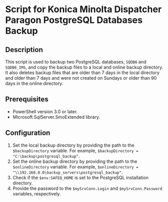 # Script for Konica Minolta Dispatcher Paragon PostgreSQL Databases Backup

## Description
This script is used to backup two PostgreSQL databases, `SQDB6` and `SQDB6_IMS`, and copy the backup files to a local and online backup directory. It also deletes backup files that are older than 7 days in the local directory and older than 7 days and were not created on Sundays or older than 90 days in the online directory.

## Prerequisites
- PowerShell version 3.0 or later.
- Microsoft.SqlServer.SmoExtended library.

## Configuration
1. Set the local backup directory by providing the path to the `$backupDirectory` variable. For example, `$backupDirectory = "C:\backup\postgresql_backup"`.
2. Set the online backup directory by providing the path to the `$onlineDirectory` variable. For example, `$onlineDirectory = "\\192.168.0.0\backup_servers\postgresql_backup"`.
3. Check if the `$env:SAFEQ_HOME` is set to the PostgreSQL installation directory.
4. Provide the password to the `$mySrvConn.Login` and `$mySrvConn.Password` variables, respectively.
